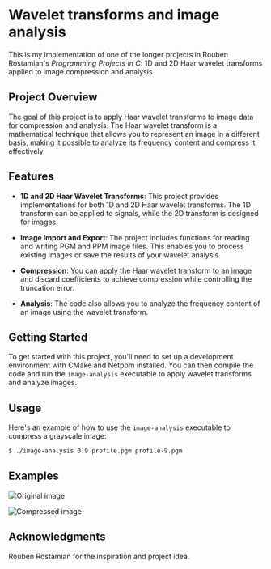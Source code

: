 # Wavelet transforms and image analysis

This is my implementation of one of the longer projects in Rouben Rostamian's *Programming Projects in C*: 1D and 2D Haar wavelet transforms applied to image compression and analysis.

## Project Overview

The goal of this project is to apply Haar wavelet transforms to image data for compression and analysis. The Haar wavelet transform is a mathematical technique that allows you to represent an image in a different basis, making it possible to analyze its frequency content and compress it effectively.

## Features

- **1D and 2D Haar Wavelet Transforms**: This project provides implementations for both 1D and 2D Haar wavelet transforms. The 1D transform can be applied to signals, while the 2D transform is designed for images.

- **Image Import and Export**: The project includes functions for reading and writing PGM and PPM image files. This enables you to process existing images or save the results of your wavelet analysis.

- **Compression**: You can apply the Haar wavelet transform to an image and discard coefficients to achieve compression while controlling the truncation error.

- **Analysis**: The code also allows you to analyze the frequency content of an image using the wavelet transform.

## Getting Started

To get started with this project, you'll need to set up a development environment with CMake and Netpbm installed. You can then compile the code and run the `image-analysis` executable to apply wavelet transforms and analyze images.

## Usage

Here's an example of how to use the `image-analysis` executable to compress a grayscale image:

```bash
$ ./image-analysis 0.9 profile.pgm profile-9.pgm
```
## Examples
![**Original image**](https://i.imgur.com/YBNGYJs.jpg)

![**Compressed image**](https://i.imgur.com/8T6Cep4.jpg)

## Acknowledgments

Rouben Rostamian for the inspiration and project idea.
